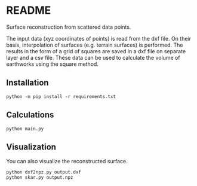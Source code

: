 # README

Surface reconstruction from scattered data points.

The input data (xyz coordinates of points) is read from the dxf file. On their basis, interpolation of surfaces (e.g. terrain surfaces) is performed. The results in the form of a grid of squares are saved in a dxf file on separate layer and a csv file. These data can be used to calculate the volume of earthworks using the square method.

## Installation

```console
python -m pip install -r requirements.txt
```

## Calculations

```console
python main.py
```

## Visualization

You can also visualize the reconstructed surface.

```console
python dxf2npz.py output.dxf
python skar.py output.npz
```
